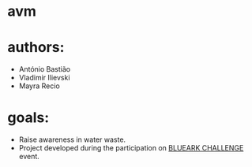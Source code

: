 # avm

# authors:
- António Bastião
- Vladimir Ilievski
- Mayra Recio

# goals:
- Raise awareness in water waste.
- Project developed during the participation on [BLUEARK CHALLENGE](https://www.blueark.ch/fr/events/blueark-challenge-9471) event.
